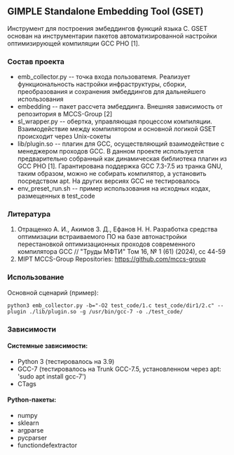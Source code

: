 ## GIMPLE Standalone Embedding Tool (GSET)
Инструмент для построения эмбеддингов функций языка C.
GSET основан на инструментарии пакетов автоматизированной настройки оптимизирующей компиляции GCC PHO [1].

### Состав проекта

- emb_collector.py -- точка входа пользоватемя. Реализует функциональность настройки инфраструктуры, сборки, преобразования и сохранения эмбеддингов для дальнейшего использования
- embedding -- пакет рассчета эмбеддинга. Внешняя зависимость от репозитория в MCCS-Group [2]
- sl_wrapper.py -- обертка, управляющая процессом компиляции. Взаимодействие между компилятором и основной логикой GSET происходит через Unix-сокеты
- lib/plugin.so -- плагин для GCC, осуществляющий взаимодействие с менеджером проходов GCC. В данном проекте используется предварительно собранный как динамическая библиотека плагин из GCC PHO [1].
Гарантирована поддержка GCC 7.3-7.5 из транка GNU, таким образом, можно не собирать компилятор, а установить посредством apt.
На других версиях GCC не тестировалось
- env_preset_run.sh -- пример использования на исходных кодах, размещенных в test_code

### Литература
1) Отращенко А. И., Акимов З. Д., Ефанов Н. Н. Разработка средства оптимизации встраиваемого ПО на базе автонастройки перестановкой оптимизационных проходов современного компилятора GCC // "Труды МФТИ" Том 16, № 1 (61) (2024), cc 44-59
2) MIPT MCCS-Group Repositories: https://github.com/mccs-group

### Использование
Основной сценарий (пример):

```
python3 emb_collector.py -b="-O2 test_code/1.c test_code/dir1/2.c" --plugin ./lib/plugin.so -g /usr/bin/gcc-7 -o ./test_code/
```

### Зависимости
#### Системные зависимости:
- Python 3 (тестировалось на 3.9)
- GCC-7 (тестировалось на Trunk GCC-7.5, установленном через apt: 'sudo apt install gcc-7')
- CTags
#### Python-пакеты:
- numpy
- sklearn
- argparse
- pycparser
- functiondefextractor
